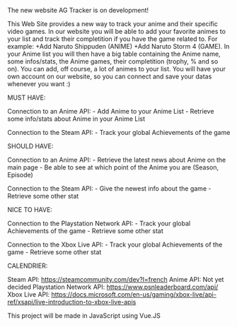 The new website AG Tracker is on development!

This Web Site provides a new way to track your anime and their specific video games.
In our website you will be able to add your favorite animes to your list and track their completition if you have the game related to.
For example: +Add Naruto Shippuden (ANIME) +Add Naruto Storm 4 (GAME).
In your Anime list you will then have a big table containing the Anime name, some infos/stats, the Anime games, their completition (trophy, % and so on).
You can add, off course, a lot of animes to your list.
You will have your own account on our website, so you can connect and save your datas whenever you want :)




MUST HAVE:

  Connection to an Anime API:
    - Add Anime to your Anime List
    - Retrieve some info/stats about Anime in your Anime List
  
  Connection to the Steam API:
    - Track your global Achievements of the game

SHOULD HAVE:

  Connection to an Anime API:
    - Retrieve the latest news about Anime on the main page
    - Be able to see at which point of the Anime you are (Season, Episode)
    
   Connection to the Steam API:
    - Give the newest info about the game
    - Retrieve some other stat

NICE TO HAVE:

  Connection to the Playstation Network API:
    - Track your global Achievements of the game
    - Retrieve some other stat
    
   Connection to the Xbox Live API:
    - Track your global Achievements of the game
    - Retrieve some other stat
    
    
    
CALENDRIER:






Steam API: https://steamcommunity.com/dev?l=french
Anime API: Not yet decided
Playstation Network API: https://www.psnleaderboard.com/api/
Xbox Live API: https://docs.microsoft.com/en-us/gaming/xbox-live/api-ref/xsapi/live-introduction-to-xbox-live-apis




This project will be made in JavaScript using Vue.JS
